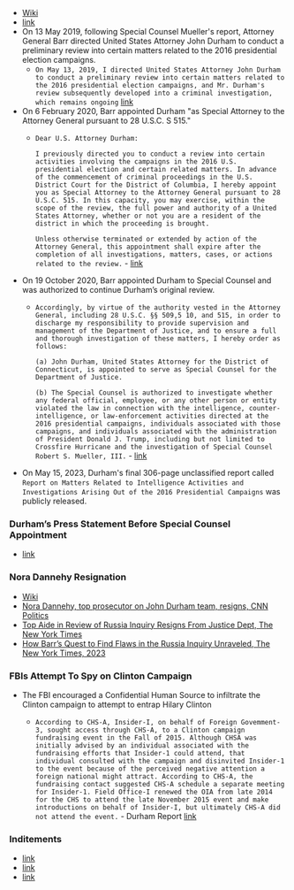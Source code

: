 - [Wiki](https://en.wikipedia.org/wiki/Durham_special_counsel_investigation)
- [link](https://www.justice.gov/storage/durhamreport.pdf)
- On 13 May 2019, following Special Counsel Mueller's report, Attorney General Barr directed United States Attorney John Durham to conduct a preliminary review into certain matters related to the 2016 presidential election campaigns.
    - `On May 13, 2019, I directed United States Attorney John Durham to conduct a preliminary review into certain matters related to the 2016 presidential election campaigns, and Mr. Durham's review subsequently developed into a criminal investigation, which remains ongoing` [link](https://www.justice.gov/file/1370931/download)
- On 6 February 2020, Barr appointed Durham "as Special Attorney to the Attorney General pursuant to 28 U.S.C. S 515."
    - `Dear U.S. Attorney Durham:`
      
      `I previously directed you to conduct a review into certain activities involving the campaigns in the 2016 U.S. presidential election and certain related matters. In advance of the commencement of criminal proceedings in the U.S. District Court for the District of Columbia, I hereby appoint you as Special Attorney to the Attorney General pursuant to 28 U.S.C. 515. In this capacity, you may exercise, within the scope of the review, the full power and authority of a United States Attorney, whether or not you are a resident of the district in which the proceeding is brought.`
      
      `Unless otherwise terminated or extended by action of the Attorney General, this appointment shall expire after the completion of all investigations, matters, cases, or actions related to the review.` - [link](https://s3.documentcloud.org/documents/7217008/DOJ-OIP-19-0685-A.pdf)
- On 19 October 2020, Barr appointed Durham to Special Counsel and was authorized to continue Durham’s original review.
    - `Accordingly, by virtue of the authority vested in the Attorney General, including 28 U.S.C. §§ 509,5 10, and 515, in order to discharge my responsibility to provide supervision and management of the Department of Justice, and to ensure a full and thorough investigation of these matters, I hereby order as follows:`
      
      `(a) John Durham, United States Attorney for the District of Connecticut, is appointed to serve as Special Counsel for the Department of Justice.`
      
      `(b) The Special Counsel is authorized to investigate whether any federal official, employee, or any other person or entity violated the law in connection with the intelligence, counter-intelligence, or law-enforcement activities directed at the 2016 presidential campaigns, individuals associated with those campaigns, and individuals associated with the administration of President Donald J. Trump, including but not limited to Crossfire Hurricane and the investigation of Special Counsel Robert S. Mueller, III.` - [link](https://www.justice.gov/file/1370931/download)
- On May 15, 2023, Durham's final 306-page unclassified report called `Report on Matters Related to Intelligence Activities and Investigations Arising Out of the 2016 Presidential Campaigns` was publicly released.
### Durham’s Press Statement Before Special Counsel Appointment
- [link](https://www.justice.gov/usao-ct/pr/statement-us-attorney-john-h-durham)
### Nora Dannehy Resignation
- [Wiki](https://en.wikipedia.org/wiki/Nora_Dannehy)
- [Nora Dannehy, top prosecutor on John Durham team, resigns, CNN Politics](https://edition.cnn.com/2020/09/11/politics/nora-dannehy-john-durham/index.html)
- [Top Aide in Review of Russia Inquiry Resigns From Justice Dept, The New York Times](https://www.nytimes.com/2020/09/11/us/politics/nora-dannehy-durham-russia-investigation.html)
- [How Barr’s Quest to Find Flaws in the Russia Inquiry Unraveled, The New York Times, 2023](https://www.nytimes.com/2023/01/26/us/politics/durham-trump-russia-barr.html)
### FBIs Attempt To Spy on Clinton Campaign
- The FBI encouraged a Confidential Human Source to infiltrate the Clinton campaign to attempt to entrap Hilary Clinton
    
    - `According to CHS-A, Insider-I, on behalf of Foreign Govemment-3, sought access through CHS-A, to a Clinton campaign fundraising event in the Fall of 2015. Although CHSA was initially advised by an individual associated with the fundraising efforts that Insider-1 could attend, that individual consulted with the campaign and disinvited Insider-1 to the event because of the perceived negative attention a foreign national might attract. According to CHS-A, the fundraising contact suggested CHS-A schedule a separate meeting for Insider-1. Field Office-I renewed the OIA from late 2014 for the CHS to attend the late November 2015 event and make introductions on behalf of Insider-I, but ultimately CHS-A did not attend the event.` - Durham Report [link](https://www.justice.gov/storage/durhamreport.pdf)
    
### Inditements
- [link](https://www.washingtonpost.com/national-security/2022/05/31/sussmann-not-guilty-lying-fbi-hillary-clinton/)
- [link](https://www.washingtonpost.com/national-security/2022/10/18/igor-danchenko-john-durham-verdict/)
- [link](https://www.washingtonpost.com/national-security/kevin-clinesmith-fbi-john-durham/2021/01/28/b06e061c-618e-11eb-afbe-9a11a127d146_story.html?itid=lk_inline_manual_8)